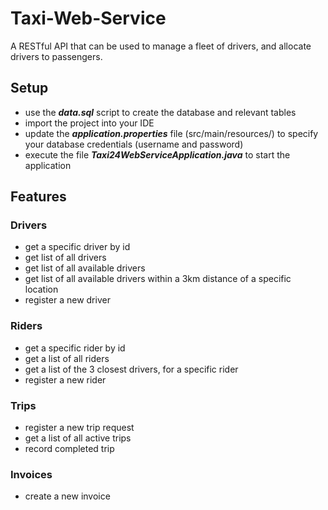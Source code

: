 # Taxi-Web-Service

A RESTful API that can be used to manage a fleet of drivers, and allocate drivers to passengers.

## Setup
- use the **_data.sql_** script to create the database and relevant tables
- import the project into your IDE
- update the **_application.properties_** file (src/main/resources/) to specify your database credentials (username and password)
- execute the file **_Taxi24WebServiceApplication.java_** to start the application

## Features
### Drivers
- get a specific driver by id
- get list of all drivers
- get list of all available drivers
- get list of all available drivers within a 3km distance of a specific location
- register a new driver

### Riders
- get a specific rider by id
- get a list of all riders
- get a list of the 3 closest drivers, for a specific rider
- register a new rider

### Trips
- register a new trip request
- get a list of all active trips
- record completed trip

### Invoices
- create a new invoice

